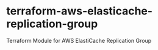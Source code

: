 # terraform-aws-elasticache-replication-group
Terraform Module for AWS ElastiCache Replication Group
